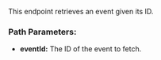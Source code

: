 This endpoint retrieves an event given its ID.

### Path Parameters:

- **eventId:** The ID of the event to fetch.